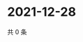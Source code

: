 # 2021-12-28

共 0 条

<!-- BEGIN WEIBO -->
<!-- 最后更新时间 Tue Dec 28 2021 18:16:50 GMT+0800 (China Standard Time) -->

<!-- END WEIBO -->
